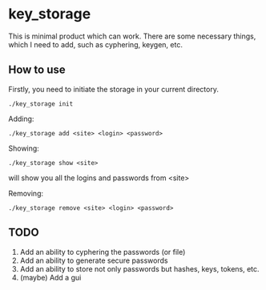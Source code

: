 # key_storage
This is minimal product which can work. There are some necessary things, which I need to add, such as cyphering, keygen, etc.

## How to use

Firstly, you need to initiate the storage in your current directory.
```
./key_storage init
```

Adding:
```
./key_storage add <site> <login> <password>
```

Showing:
```
./key_storage show <site>
```
will show you all the logins and passwords from \<site\>

Removing:
```
./key_storage remove <site> <login> <password>
```

## TODO

1. Add an ability to cyphering the passwords (or file)
2. Add an ability to generate secure passwords
3. Add an ability to store not only passwords but hashes, keys, tokens, etc.
4. (maybe) Add a gui
